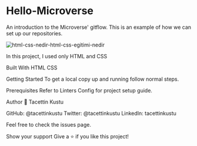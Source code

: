 # Hello-Microverse
An introduction to the Microverse' gitflow. This is an example of how we can set up our repositories.

![html-css-nedir-html-css-egitimi-nedir](https://user-images.githubusercontent.com/51737508/120343644-8fcea400-c301-11eb-903c-aa7cdd03fa20.jpg)

In this project, I used only HTML and CSS

Built With
HTML 
CSS

Getting Started
To get a local copy up and running follow normal steps.

Prerequisites
Refer to Linters Config for project setup guide.

Author
👤 Tacettin Kustu

GitHub: @tacettinkustu
Twitter: @tacettinkustu
LinkedIn: tacettinkustu

Feel free to check the issues page.

Show your support
Give a ⭐️ if you like this project!
